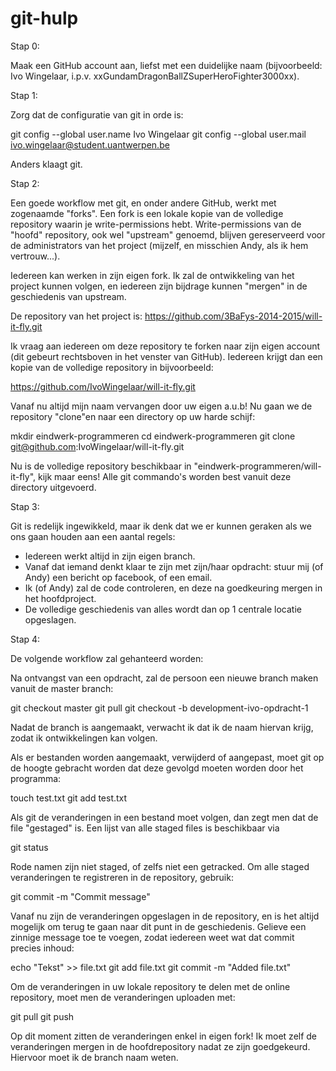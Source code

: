 # git-hulp

Stap 0:

Maak een GitHub account aan, liefst met een duidelijke naam (bijvoorbeeld: Ivo Wingelaar, i.p.v. xxGundamDragonBallZSuperHeroFighter3000xx).

Stap 1:

Zorg dat de configuratie van git in orde is:

git config --global user.name Ivo Wingelaar
git config --global user.mail ivo.wingelaar@student.uantwerpen.be

Anders klaagt git.

Stap 2:

Een goede workflow met git, en onder andere GitHub, werkt met zogenaamde "forks". Een fork is een lokale kopie van de volledige repository waarin je write-permissions hebt. Write-permissions van de "hoofd" repository, ook wel "upstream" genoemd, blijven gereserveerd voor de administrators van het project (mijzelf, en misschien Andy, als ik hem vertrouw...).

Iedereen kan werken in zijn eigen fork. Ik zal de ontwikkeling van het project kunnen volgen, en iedereen zijn bijdrage kunnen "mergen" in de geschiedenis van upstream.

De repository van het project is: https://github.com/3BaFys-2014-2015/will-it-fly.git

Ik vraag aan iedereen om deze repository te forken naar zijn eigen account (dit gebeurt rechtsboven in het venster van GitHub). Iedereen krijgt dan een kopie van de volledige repository in bijvoorbeeld:

https://github.com/IvoWingelaar/will-it-fly.git

Vanaf nu altijd mijn naam vervangen door uw eigen a.u.b! Nu gaan we de repository "clone"en naar een directory op uw harde schijf:

mkdir eindwerk-programmeren
cd eindwerk-programmeren
git clone git@github.com:IvoWingelaar/will-it-fly.git

Nu is de volledige repository beschikbaar in "eindwerk-programmeren/will-it-fly", kijk maar eens! Alle git commando's worden best vanuit deze directory uitgevoerd.

Stap 3:

Git is redelijk ingewikkeld, maar ik denk dat we er kunnen geraken als we ons gaan houden aan een aantal regels:

+ Iedereen werkt altijd in zijn eigen branch.
+ Vanaf dat iemand denkt klaar te zijn met zijn/haar opdracht: stuur mij (of Andy) een bericht op facebook, of een email.
+ Ik (of Andy) zal de code controleren, en deze na goedkeuring mergen in het hoofdproject.
+ De volledige geschiedenis van alles wordt dan op 1 centrale locatie opgeslagen.

Stap 4:

De volgende workflow zal gehanteerd worden:

Na ontvangst van een opdracht, zal de persoon een nieuwe branch maken vanuit de master branch:

git checkout master
git pull
git checkout -b development-ivo-opdracht-1

Nadat de branch is aangemaakt, verwacht ik dat ik de naam hiervan krijg, zodat ik ontwikkelingen kan volgen.

Als er bestanden worden aangemaakt, verwijderd of aangepast, moet git op de hoogte gebracht worden dat deze gevolgd moeten worden door het programma:

touch test.txt
git add test.txt

Als git de veranderingen in een bestand moet volgen, dan zegt men dat de file "gestaged" is. Een lijst van alle staged files is beschikbaar via

git status

Rode namen zijn niet staged, of zelfs niet een getracked. Om alle staged veranderingen te registreren in de repository, gebruik:

git commit -m "Commit message"

Vanaf nu zijn de veranderingen opgeslagen in de repository, en is het altijd mogelijk om terug te gaan naar dit punt in de geschiedenis. Gelieve een zinnige message toe te voegen, zodat iedereen weet wat dat commit precies inhoud:

echo "Tekst" >> file.txt
git add file.txt
git commit -m "Added file.txt"

Om de veranderingen in uw lokale repository te delen met de online repository, moet men de veranderingen uploaden met:

git pull
git push

Op dit moment zitten de veranderingen enkel in eigen fork! Ik moet zelf de veranderingen mergen in de hoofdrepository nadat ze zijn goedgekeurd. Hiervoor moet ik de branch naam weten.